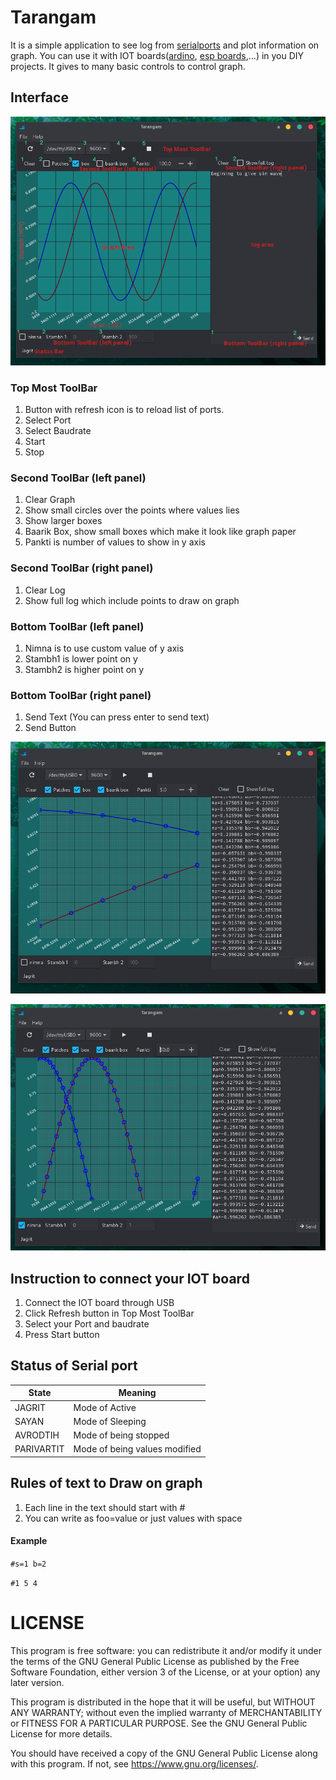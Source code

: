 # Tarangam

It is a simple application to see log from [serialports](https://wiki.osdev.org/Serial_Ports) and plot information on graph. You can use it with IOT boards([ardino](https://www.arduino.cc/), [esp boards](https://www.espressif.com/),...) in you DIY projects. It gives to many basic controls to control graph.

## Interface
![1](screenshots/1.png)

### Top Most ToolBar
1. Button with refresh icon is to reload list of ports.
2. Select Port
3. Select Baudrate
4. Start
5. Stop

### Second ToolBar (left panel)
1. Clear Graph
2. Show small circles over the points where values lies
3. Show larger boxes
4. Baarik Box, show small boxes which make it look like graph paper
5. Pankti is number of values to show in y axis

### Second ToolBar (right panel)
1. Clear Log
2. Show full log which include points to draw on graph

### Bottom ToolBar (left panel)
1. Nimna is to use custom value of y axis
2. Stambh1 is lower point on y
3. Stambh2 is higher point on y

### Bottom ToolBar (right panel)
1. Send Text (You can press enter to send text)
2. Send Button

![2](screenshots/2.png)

![3](screenshots/3.png)

## Instruction to connect your IOT board
1. Connect the IOT board through USB
2. Click Refresh button in Top Most ToolBar
3. Select your Port and baudrate
4. Press Start button

## Status of Serial port
|State     |Meaning                      |
|----------|-----------------------------|
|JAGRIT    |Mode of Active               |
|SAYAN     |Mode of Sleeping             |
|AVRODTIH  |Mode of being stopped        |
|PARIVARTIT|Mode of being values modified|

## Rules of text to Draw on graph
1. Each line in the text should start with #
2. You can write as foo=value or just values with space

#### Example

``` #s=1 b=2 ```

```#1 5 4```


# LICENSE
This program is free software: you can redistribute it and/or modify
it under the terms of the GNU General Public License as published by
the Free Software Foundation, either version 3 of the License, or
at your option) any later version.

This program is distributed in the hope that it will be useful,
but WITHOUT ANY WARRANTY; without even the implied warranty of
MERCHANTABILITY or FITNESS FOR A PARTICULAR PURPOSE.  See the
GNU General Public License for more details.

You should have received a copy of the GNU General Public License
along with this program.  If not, see <https://www.gnu.org/licenses/>.


